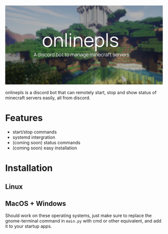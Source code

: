 ![banner](assets/banner.png)

onlinepls is a discord bot that can remotely start, stop and show status of minecraft servers easily, all from discord.

# Features
- start/stop commands
- systemd intergration
- (coming soon) status commands
- (coming soon) easy installation

# Installation
## Linux

## MacOS + Windows
Should work on these operating systems, just make sure to replace the gnome-terminal command in `main.py` with cmd or other equivalent, and add it to your startup apps.
